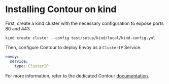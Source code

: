 # Installing Contour on kind

First, create a kind cluster with the necessary configuration to expose ports 80 and 443.

```shell
kind create cluster --config test/setup/kind/local/kind-config.yml
```

Then, configure Contour to deploy Envoy as a `ClusterIP` Service.

```yaml
envoy:
  service:
    type: ClusterIP
```

For more information, refer to the dedicated Contour [documentation](https://projectcontour.io/docs/latest/guides/kind/).
